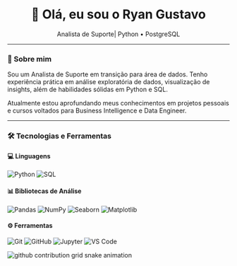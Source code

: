 <h1 align="center">👋 Olá, eu sou o Ryan Gustavo</h1>
<p align="center">Analista de Suporte| Python • PostgreSQL </p>

---

### 🧭 Sobre mim

Sou um Analista de Suporte em transição para área de dados. Tenho experiência prática em análise exploratória de dados, visualização de insights, além de habilidades sólidas em Python e SQL.

Atualmente estou aprofundando meus conhecimentos em projetos pessoais e cursos voltados para Business Intelligence e Data Engineer.

---


### 🛠️ Tecnologias e Ferramentas

#### 💻 Linguagens  
![Python](https://img.shields.io/badge/Python-3776AB?style=for-the-badge&logo=python&logoColor=white)
![SQL](https://img.shields.io/badge/SQL-003B57?style=for-the-badge&logo=postgresql&logoColor=white)

#### 📊 Bibliotecas de Análise  
![Pandas](https://img.shields.io/badge/Pandas-150458?style=for-the-badge&logo=pandas&logoColor=white)
![NumPy](https://img.shields.io/badge/NumPy-013243?style=for-the-badge&logo=numpy&logoColor=white)
![Seaborn](https://img.shields.io/badge/Seaborn-2B2D42?style=for-the-badge&logo=python&logoColor=white)
![Matplotlib](https://img.shields.io/badge/Matplotlib-11557C?style=for-the-badge&logo=matplotlib&logoColor=white)


#### ⚙️ Ferramentas  
![Git](https://img.shields.io/badge/Git-F05032?style=for-the-badge&logo=git&logoColor=white)
![GitHub](https://img.shields.io/badge/GitHub-181717?style=for-the-badge&logo=github&logoColor=white)
![Jupyter](https://img.shields.io/badge/Jupyter-F37626?style=for-the-badge&logo=jupyter&logoColor=white)
![VS Code](https://img.shields.io/badge/VSCode-007ACC?style=for-the-badge&logo=visual-studio-code&logoColor=white)


<picture>
  <source media="(prefers-color-scheme: dark)" srcset="https://raw.githubusercontent.com/YourUser/Ryangustv/output/github-contribution-grid-snake-dark.svg">
  <source media="(prefers-color-scheme: light)" srcset="https://raw.githubusercontent.com/YourUser/Ryangustv/output/github-contribution-grid-snake.svg">
  <img alt="github contribution grid snake animation" src="https://raw.githubusercontent.com/YourUser/Ryangustv/output/github-contribution-grid-snake.svg">
</picture>
